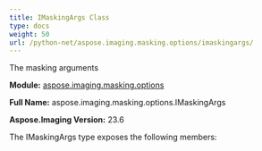 ```yaml
---
title: IMaskingArgs Class
type: docs
weight: 50
url: /python-net/aspose.imaging.masking.options/imaskingargs/
---
```


The masking arguments

**Module:** [aspose.imaging.masking.options](/imaging/python-net/aspose.imaging.masking.options/)

**Full Name:** aspose.imaging.masking.options.IMaskingArgs

**Aspose.Imaging Version:** 23.6

The IMaskingArgs type exposes the following members:

